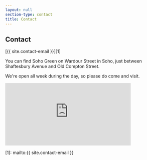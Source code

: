 ```yaml
---
layout: null
section-type: contact
title: Contact
---
```

## Contact

[{{ site.contact-email }}][1]

You can find Soho Green on Wardour Street in Soho, just between Shaftesbury Avenue and Old Compton Street.

We're open all week during the day, so please do come and visit.

<iframe src="https://www.google.com/maps/embed?pb=!1m18!1m12!1m3!1d2483.0541414770364!2d-0.1325906!3d51.512222699999995!2m3!1f0!2f0!3f0!3m2!1i1024!2i768!4f13.1!3m3!1m2!1s0x487604d3a9ea1b15%3A0xb3c0fd3d80c8ce36!2sSt+Anne&#39;s+Churchyard+Gardens!5e0!3m2!1sen!2suk!4v1441700236804" width="400" height="200" frameborder="0" style="border:0" allowfullscreen></iframe>

[1]: mailto:{{ site.contact-email }}
